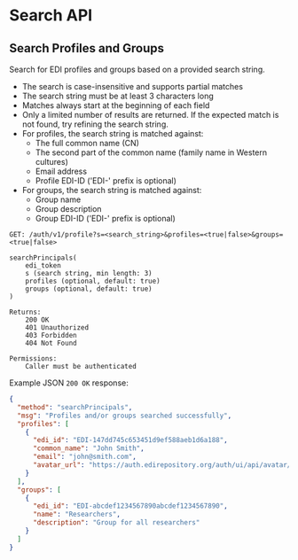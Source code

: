 # Search API

## Search Profiles and Groups

Search for EDI profiles and groups based on a provided search string.

- The search is case-insensitive and supports partial matches
- The search string must be at least 3 characters long
- Matches always start at the beginning of each field
- Only a limited number of results are returned. If the expected match is not found, try refining the search string.
- For profiles, the search string is matched against:
    - The full common name (CN)
    - The second part of the common name (family name in Western cultures)
    - Email address
    - Profile EDI-ID ('EDI-' prefix is optional)
- For groups, the search string is matched against:
    - Group name
    - Group description
    - Group EDI-ID ('EDI-' prefix is optional)

```
GET: /auth/v1/profile?s=<search_string>&profiles=<true|false>&groups=<true|false>

searchPrincipals(
    edi_token 
    s (search string, min length: 3)
    profiles (optional, default: true)
    groups (optional, default: true)
)

Returns:
    200 OK
    401 Unauthorized
    403 Forbidden
    404 Not Found

Permissions:
    Caller must be authenticated
```

Example JSON `200 OK` response:

```json
{
  "method": "searchPrincipals",
  "msg": "Profiles and/or groups searched successfully",
  "profiles": [
    {
      "edi_id": "EDI-147dd745c653451d9ef588aeb1d6a188",
      "common_name": "John Smith",
      "email": "john@smith.com",
      "avatar_url": "https://auth.edirepository.org/auth/ui/api/avatar/gen/JS"
    }
  ],
  "groups": [
    {
      "edi_id": "EDI-abcdef1234567890abcdef1234567890",
      "name": "Researchers",
      "description": "Group for all researchers"
    }
  ]
}
```

